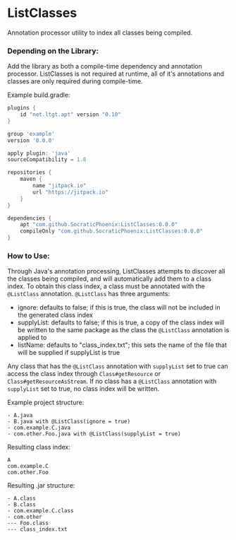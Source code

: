 # ListClasses
Annotation processor utility to index all classes being compiled.

### Depending on the Library:
Add the library as both a compile-time dependency and annotation processor. ListClasses is not required at runtime, all of it's annotations and classes are only required during compile-time.

Example build.gradle:

```groovy
plugins {
    id "net.ltgt.apt" version "0.10"
}

group 'example'
version '0.0.0'

apply plugin: 'java'
sourceCompatibility = 1.8

repositories {
    maven {
        name "jitpack.io"
        url "https://jitpack.io"
    }
}

dependencies {
    apt "com.github.SocraticPhoenix:ListClasses:0.0.0"
    compileOnly "com.github.SocraticPhoenix:ListClasses:0.0.0"
}
```

### How to Use:
Through Java's annotation processing, ListClasses attempts to discover all the classes being compiled, and will automatically add them to a class index. To obtain this class index, a class must be annotated with the `@ListClass` annotation. `@ListClass` has three arguments:

 - ignore: defaults to false; if this is true, the class will not be included in the generated class index
 - supplyList: defaults to false; if this is true, a copy of the class index will be written to the same package as the class the `@ListClass` annotation is applied to
 - listName: defaults to "class_index.txt"; this sets the name of the file that will be supplied if supplyList is true

Any class that has the `@ListClass` annotation with `supplyList` set to true can access the class index through `Class#getResource` or `Class#getResourceAsStream`. If no class has a `@ListClass` annotation with `supplyList` set to true, no class index will be written.

Example project structure:
```plain
- A.java
- B.java with @ListClass(ignore = true)
- com.example.C.java
- com.other.Foo.java with @ListClass(supplyList = true)
```

Resulting class index:
```plain
A
com.example.C
com.other.Foo
```

Resulting .jar structure:
```plain
- A.class
- B.class
- com.example.C.class
- com.other
--- Foo.class
--- class_index.txt
```
